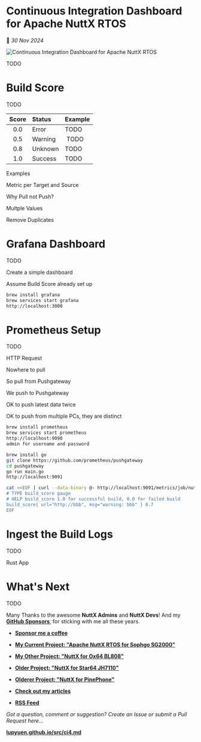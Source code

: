 # Continuous Integration Dashboard for Apache NuttX RTOS

📝 _30 Nov 2024_

![Continuous Integration Dashboard for Apache NuttX RTOS](https://lupyuen.github.io/images/ci4-title.jpg)

TODO

# Build Score

TODO

| Score | Status | Example |
|:-----:|:-------|:--------|
| 0.0 | Error | TODO
| 0.5 | Warning | TODO
| 0.8 | Unknown | TODO
| 1.0 | Success | TODO

Examples

Metric per Target and Source

Why Pull not Push?

Multple Values

Remove Duplicates

# Grafana Dashboard

TODO

Create a simple dashboard

Assume Build Score already set up

```bash
brew install grafana
brew services start grafana
http://localhost:3000
```

# Prometheus Setup

TODO

HTTP Request

Nowhere to pull

So pull from Pushgateway

We push to Pushgateway

OK to push latest data twice

OK to push from multiple PCs, they are distinct

```bash
brew install prometheus
brew services start prometheus
http://localhost:9090
admin for username and password

brew install go
git clone https://github.com/prometheus/pushgateway
cd pushgateway
go run main.go
http://localhost:9091

cat <<EOF | curl --data-binary @- http://localhost:9091/metrics/job/nuttxpr/instance/milkv_duos:nsh
# TYPE build_score gauge
# HELP build_score 1.0 for successful build, 0.0 for failed build
build_score{ url="http://bbb", msg="warning: bbb" } 0.7
EOF
```

# Ingest the Build Logs

TODO

Rust App

# What's Next

TODO

Many Thanks to the awesome __NuttX Admins__ and __NuttX Devs__! And my [__GitHub Sponsors__](https://github.com/sponsors/lupyuen), for sticking with me all these years.

-   [__Sponsor me a coffee__](https://github.com/sponsors/lupyuen)

-   [__My Current Project: "Apache NuttX RTOS for Sophgo SG2000"__](https://github.com/lupyuen/nuttx-sg2000)

-   [__My Other Project: "NuttX for Ox64 BL808"__](https://github.com/lupyuen/nuttx-ox64)

-   [__Older Project: "NuttX for Star64 JH7110"__](https://github.com/lupyuen/nuttx-star64)

-   [__Olderer Project: "NuttX for PinePhone"__](https://github.com/lupyuen/pinephone-nuttx)

-   [__Check out my articles__](https://lupyuen.github.io)

-   [__RSS Feed__](https://lupyuen.github.io/rss.xml)

_Got a question, comment or suggestion? Create an Issue or submit a Pull Request here..._

[__lupyuen.github.io/src/ci4.md__](https://github.com/lupyuen/lupyuen.github.io/blob/master/src/ci4.md)
